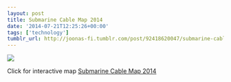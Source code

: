 ```yaml
---
layout: post
title: Submarine Cable Map 2014
date: '2014-07-21T12:25:26+00:00'
tags: ['technology']
tumblr_url: http://joonas-fi.tumblr.com/post/92418620047/submarine-cable-map-2014
---
```


![](/images/2014/07/submarine-cable-map.png)

Click for interactive map [Submarine Cable Map 2014](http://submarine-cable-map-2014.telegeography.com/)
